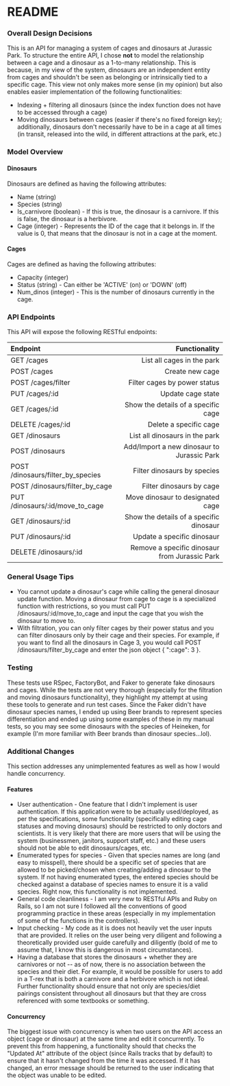 # README

### Overall Design Decisions ###
This is an API for managing a system of cages and dinosaurs at Jurassic Park. To structure the entire API, I chose **not** to model the relationship between a cage and a dinosaur as a 1-to-many relationship. This is because, in my view of the system, dinosaurs are an independent entity from cages and shouldn't be seen as belonging or intrinsically tied to a specific cage. This view not only makes more sense (in my opinion) but also enables easier implementation of the following functionalities:
* Indexing + filtering all dinosaurs (since the index function does not have to be accessed through a cage)
* Moving dinosaurs between cages (easier if there's no fixed foreign key); additionally, dinosaurs don't necessarily have to be in a cage at all times (in transit, released into the wild, in different attractions at the park, etc.)

### Model Overview ###
#### Dinosaurs ####
Dinosaurs are defined as having the following attributes:
* Name (string)
* Species (string)
* Is_carnivore (boolean) - If this is true, the dinosaur is a carnivore. If this is false, the dinosaur is a herbivore.
* Cage (integer) - Represents the ID of the cage that it belongs in. If the value is 0, that means that the dinosaur is not in a cage at the moment.
#### Cages ####
Cages are defined as having the following attributes:
* Capacity (integer)
* Status (string) - Can either be 'ACTIVE' (on) or 'DOWN' (off)
* Num_dinos (integer) - This is the number of dinosaurs currently in the cage.

### API Endpoints ###
This API will expose the following RESTful endpoints:

| Endpoint | Functionality |
| :------------------ | ------------------: |
| GET /cages | List all cages in the park |
| POST /cages | Create new cage |
| POST /cages/filter | Filter cages by power status |
| PUT /cages/:id | Update cage state |
| GET /cages/:id | Show the details of a specific cage |
| DELETE /cages/:id | Delete a specific cage |
| GET /dinosaurs | List all dinosaurs in the park |
| POST /dinosaurs | Add/Import a new dinosaur to Jurassic Park |
| POST /dinosaurs/filter_by_species | Filter dinosaurs by species |
| POST /dinosaurs/filter_by_cage | Filter dinosaurs by cage |
| PUT /dinosaurs/:id/move_to_cage | Move dinosaur to designated cage |
| GET /dinosaurs/:id | Show the details of a specific dinosaur |
| PUT /dinosaurs/:id | Update a specific dinosaur |
| DELETE /dinosaurs/:id | Remove a specific dinosaur from Jurassic Park |

### General Usage Tips ###
* You cannot update a dinosaur's cage while calling the general dinosaur update function. Moving a dinosaur from cage to cage is a specialized function with restrictions, so you must call PUT /dinosaurs/:id/move_to_cage and input the cage that you wish the dinosaur to move to.
* With filtration, you can only filter cages by their power status and you can filter dinosaurs only by their cage and their species. For example, if you want to find all the dinosaurs in Cage 3, you would call POST /dinosaurs/filter_by_cage and enter the json object { ":cage": 3 }.

### Testing ###
These tests use RSpec, FactoryBot, and Faker to generate fake dinosaurs and cages. While the tests are not very thorough (especially for the filtration and moving dinosaurs functionality), they highlight my attempt at using these tools to generate and run test cases. Since the Faker didn't have dinosaur species names, I ended up using Beer brands to represent species differentiation and ended up using some examples of these in my manual tests, so you may see some dinosaurs with the species of Heineken, for example (I'm more familiar with Beer brands than dinosaur species...lol).

### Additional Changes ###
This section addresses any unimplemented features as well as how I would handle concurrency.
#### Features ####
* User authentication - One feature that I didn't implement is user authentication. If this application were to be actually used/deployed, as per the specifications, some functionality (specifically editing cage statuses and moving dinosaurs) should be restricted to only doctors and scientists. It is very likely that there are more users that will be using the system (businessmen, janitors, support staff, etc.) and these users should not be able to edit dinosaurs/cages, etc.
* Enumerated types for species - Given that species names are long (and easy to misspell), there should be a specific set of species that are allowed to be picked/chosen when creating/adding a dinosaur to the system. If not having enumerated types, the entered species should be checked against a database of species names to ensure it is a valid species. Right now, this functionality is not implemented.
* General code cleanliness - I am very new to RESTful APIs and Ruby on Rails, so I am not sure I followed all the conventions of good programming practice in these areas (especially in my implementation of some of the functions in the controllers).
* Input checking - My code as it is does not heavily vet the user inputs that are provided. It relies on the user being very diligent and following a theoretically provided user guide carefully and diligently (bold of me to assume that, I know this is dangerous in most circumstances).
* Having a database that stores the dinosaurs + whether they are carnivores or not -- as of now, there is no association between the species and their diet. For example, it would be possible for users to add in a T-rex that is both a carnivore and a herbivore which is not ideal. Further functionality should ensure that not only are species/diet pairings consistent throughout all dinosaurs but that they are cross referenced with some textbooks or something.
#### Concurrency ####
The biggest issue with concurrency is when two users on the API access an object (cage or dinosaur) at the same time and edit it concurrently. To prevent this from happening, a functionality should that checks the "Updated At" attribute of the object (since Rails tracks that by default) to ensure that it hasn't changed from the time it was accessed. If it has changed, an error message should be returned to the user indicating that the object was unable to be edited.
